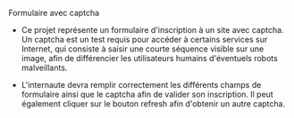 Formulaire avec captcha

- Ce projet représente un formulaire d'inscription à un site avec captcha. Un captcha est un test requis pour accéder à certains services sur Internet, qui consiste à saisir une courte séquence visible sur une image, afin de différencier les utilisateurs humains d'éventuels robots malveillants.

- L'internaute devra remplir correctement les différents champs de formulaire ainsi que le captcha afin de valider son inscription. Il peut également cliquer sur le bouton refresh afin d'obtenir un autre captcha.
